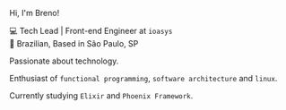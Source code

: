 Hi, I'm Breno!

💻 Tech Lead | Front-end Engineer at `ioasys`<br>
🏡 Brazilian, Based in São Paulo, SP

Passionate about technology.

Enthusiast of `functional programming`, `software architecture` and `linux`.

Currently studying `Elixir` and `Phoenix Framework`.
